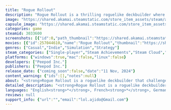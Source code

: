 ```yaml
---
title: "Rogue Rollout"
description: "Rogue Rollout is a thrilling roguelike deckbuilder where you score points in a classic dice game style, choose powerful artifacts, and face challenging obstacles as you push through endless rounds."
image: "https://shared.akamai.steamstatic.com/store_item_assets/steam/apps/3033600/header.jpg?t=1731328998"
capsule_image: "https://shared.akamai.steamstatic.com/store_item_assets/steam/apps/3033600/capsule_231x87.jpg?t=1731328998"
categories: game
steamid: 3033600
screenshots: [{"id":0,"path_thumbnail":"https://shared.akamai.steamstatic.com/store_item_assets/steam/apps/3033600/ss_483d8c999945d40415e21a2314ab26ceb8ffc2d2.600x338.jpg?t=1731328998","path_full":"https://shared.akamai.steamstatic.com/store_item_assets/steam/apps/3033600/ss_483d8c999945d40415e21a2314ab26ceb8ffc2d2.1920x1080.jpg?t=1731328998"},{"id":1,"path_thumbnail":"https://shared.akamai.steamstatic.com/store_item_assets/steam/apps/3033600/ss_c948d7c3514d84b4b24e776297634a79cc63b607.600x338.jpg?t=1731328998","path_full":"https://shared.akamai.steamstatic.com/store_item_assets/steam/apps/3033600/ss_c948d7c3514d84b4b24e776297634a79cc63b607.1920x1080.jpg?t=1731328998"},{"id":2,"path_thumbnail":"https://shared.akamai.steamstatic.com/store_item_assets/steam/apps/3033600/ss_94166e461d3df4d7ab90d27fb94e99626172efe3.600x338.jpg?t=1731328998","path_full":"https://shared.akamai.steamstatic.com/store_item_assets/steam/apps/3033600/ss_94166e461d3df4d7ab90d27fb94e99626172efe3.1920x1080.jpg?t=1731328998"},{"id":3,"path_thumbnail":"https://shared.akamai.steamstatic.com/store_item_assets/steam/apps/3033600/ss_78eb5dbc0d60716be90d7300c386dcc660050277.600x338.jpg?t=1731328998","path_full":"https://shared.akamai.steamstatic.com/store_item_assets/steam/apps/3033600/ss_78eb5dbc0d60716be90d7300c386dcc660050277.1920x1080.jpg?t=1731328998"},{"id":4,"path_thumbnail":"https://shared.akamai.steamstatic.com/store_item_assets/steam/apps/3033600/ss_8dc087db2c4a340a803c577d5cedfc81ca525e63.600x338.jpg?t=1731328998","path_full":"https://shared.akamai.steamstatic.com/store_item_assets/steam/apps/3033600/ss_8dc087db2c4a340a803c577d5cedfc81ca525e63.1920x1080.jpg?t=1731328998"},{"id":5,"path_thumbnail":"https://shared.akamai.steamstatic.com/store_item_assets/steam/apps/3033600/ss_419b7ddeb0038d3b9fbeb8643297cff158ec79f6.600x338.jpg?t=1731328998","path_full":"https://shared.akamai.steamstatic.com/store_item_assets/steam/apps/3033600/ss_419b7ddeb0038d3b9fbeb8643297cff158ec79f6.1920x1080.jpg?t=1731328998"},{"id":6,"path_thumbnail":"https://shared.akamai.steamstatic.com/store_item_assets/steam/apps/3033600/ss_b60063c5b2b3c86f14dba6519646a18a5067e768.600x338.jpg?t=1731328998","path_full":"https://shared.akamai.steamstatic.com/store_item_assets/steam/apps/3033600/ss_b60063c5b2b3c86f14dba6519646a18a5067e768.1920x1080.jpg?t=1731328998"}]
movies: [{"id":257044610,"name":"Rogue Rollout","thumbnail":"https://shared.akamai.steamstatic.com/store_item_assets/steam/apps/257044610/movie.293x165.jpg?t=1723815535","webm":{"480":"http://video.akamai.steamstatic.com/store_trailers/257044610/movie480_vp9.webm?t=1723815535","max":"http://video.akamai.steamstatic.com/store_trailers/257044610/movie_max_vp9.webm?t=1723815535"},"mp4":{"480":"http://video.akamai.steamstatic.com/store_trailers/257044610/movie480.mp4?t=1723815535","max":"http://video.akamai.steamstatic.com/store_trailers/257044610/movie_max.mp4?t=1723815535"},"highlight":true}]
genres: ["Casual","Indie","Simulation","Strategy"]
steam_categories: ["Single-player","Steam Achievements","Steam Cloud","Steam Leaderboards","Family Sharing"]
platforms: {"windows":true,"mac":false,"linux":false}
developers: ["Peepod Inc."]
publishers: ["Peepod Inc."]
release_date: {"coming_soon":false,"date":"11 Nov, 2024"}
content_warning: {"ids":[],"notes":null}
about: "<strong>Rogue Rollout is a roguelike deckbuilder that challenges you to master the dice and strategically choose your path through an ever-increasing gauntlet of rounds.</strong><br><br>Roll dice, score points, and pick artifacts to enhance your gameplay as you aim to reach the highest round possible. Each round requires you to score a set number of points to advance, with the difficulty ramping up as you progress. Failure to meet the required points results in a game over, sending you back to the start for another try.<br><br>       <img class=\"bb_img\" src=\"https://shared.akamai.steamstatic.com/store_item_assets/steam/apps/3033600/extras/Dice_2.gif?t=1731328998\" /><br><br><img class=\"bb_img\" src=\"https://shared.akamai.steamstatic.com/store_item_assets/steam/apps/3033600/extras/StoreHeader.png?t=1731328998\" /><br><br><ul class=\"bb_ul\"><li><strong>Artifacts</strong>: As you advance through rounds, you'll choose from over 130 artifacts that provide powerful bonuses and unique gameplay twists. Beware of cursed artifacts, which add challenging restrictions and obstacles.<br><br>            <img class=\"bb_img\" src=\"https://shared.akamai.steamstatic.com/store_item_assets/steam/apps/3033600/extras/FirstToStrike2.gif?t=1731328998\" /> <img class=\"bb_img\" src=\"https://shared.akamai.steamstatic.com/store_item_assets/steam/apps/3033600/extras/enhancedPenta4.gif?t=1731328998\" /> <br>            <img class=\"bb_img\" src=\"https://shared.akamai.steamstatic.com/store_item_assets/steam/apps/3033600/extras/EnhancedTriple.gif?t=1731328998\" /> <img class=\"bb_img\" src=\"https://shared.akamai.steamstatic.com/store_item_assets/steam/apps/3033600/extras/HexagonHoldup.gif?t=1731328998\" /><br><br><img class=\"bb_img\" src=\"https://shared.akamai.steamstatic.com/store_item_assets/steam/apps/3033600/extras/StoreHeader3.png?t=1731328998\" /><br><br></li><li><strong>Challenge Modes</strong>: For those seeking an extra layer of difficulty, 18 Challenge Modes offer unique conditions and obstacles. Overcome these challenges to unlock achievements, new artifacts and prove your mastery. One such mode is &quot;Unsturdy Locks,&quot; where locked dice have a chance to reroll, adding a new level of unpredictability.<br><br></li><li><strong>Leaderboard</strong>: Compete with friends and players worldwide on dynamic leaderboards! Each game difficulty has its own leaderboard, allowing you to showcase your skills and strive for the highest rounds achieved in your chosen challenge level.<br><br></li><li><strong>Endless Mode</strong>: Test your endurance and strategic skills in Endless Mode, where you aim to reach the highest round possible. With score requirements continually increasing, how far can you push your luck?<br><br></li><li><strong>Strategic Depth</strong>: Rogue Rollout is more than just a dice game. The combination of artifacts and obstacles ensures that each run is different, requiring you to adapt your strategy and make tough decisions to progress.</li></ul><br><img class=\"bb_img\" src=\"https://shared.akamai.steamstatic.com/store_item_assets/steam/apps/3033600/extras/StoreHeader4.png?t=1731328998\" /><br><br>Whether you're a fan of roguelikes, deckbuilders, or classic dice games, Rogue Rollout delivers an addictive and satisfying gameplay experience. Roll your dice, plan your moves, and see how far you can go in this unique and challenging adventure. Will you rise to the challenge and achieve the highest score, or will the dice decide your fate? Start your adventure today!"
detailed_description: "<strong>Rogue Rollout is a roguelike deckbuilder that challenges you to master the dice and strategically choose your path through an ever-increasing gauntlet of rounds.</strong><br><br>Roll dice, score points, and pick artifacts to enhance your gameplay as you aim to reach the highest round possible. Each round requires you to score a set number of points to advance, with the difficulty ramping up as you progress. Failure to meet the required points results in a game over, sending you back to the start for another try.<br><br>       <img class=\"bb_img\" src=\"https://shared.akamai.steamstatic.com/store_item_assets/steam/apps/3033600/extras/Dice_2.gif?t=1731328998\" /><br><br><img class=\"bb_img\" src=\"https://shared.akamai.steamstatic.com/store_item_assets/steam/apps/3033600/extras/StoreHeader.png?t=1731328998\" /><br><br><ul class=\"bb_ul\"><li><strong>Artifacts</strong>: As you advance through rounds, you'll choose from over 130 artifacts that provide powerful bonuses and unique gameplay twists. Beware of cursed artifacts, which add challenging restrictions and obstacles.<br><br>            <img class=\"bb_img\" src=\"https://shared.akamai.steamstatic.com/store_item_assets/steam/apps/3033600/extras/FirstToStrike2.gif?t=1731328998\" /> <img class=\"bb_img\" src=\"https://shared.akamai.steamstatic.com/store_item_assets/steam/apps/3033600/extras/enhancedPenta4.gif?t=1731328998\" /> <br>            <img class=\"bb_img\" src=\"https://shared.akamai.steamstatic.com/store_item_assets/steam/apps/3033600/extras/EnhancedTriple.gif?t=1731328998\" /> <img class=\"bb_img\" src=\"https://shared.akamai.steamstatic.com/store_item_assets/steam/apps/3033600/extras/HexagonHoldup.gif?t=1731328998\" /><br><br><img class=\"bb_img\" src=\"https://shared.akamai.steamstatic.com/store_item_assets/steam/apps/3033600/extras/StoreHeader3.png?t=1731328998\" /><br><br></li><li><strong>Challenge Modes</strong>: For those seeking an extra layer of difficulty, 18 Challenge Modes offer unique conditions and obstacles. Overcome these challenges to unlock achievements, new artifacts and prove your mastery. One such mode is &quot;Unsturdy Locks,&quot; where locked dice have a chance to reroll, adding a new level of unpredictability.<br><br></li><li><strong>Leaderboard</strong>: Compete with friends and players worldwide on dynamic leaderboards! Each game difficulty has its own leaderboard, allowing you to showcase your skills and strive for the highest rounds achieved in your chosen challenge level.<br><br></li><li><strong>Endless Mode</strong>: Test your endurance and strategic skills in Endless Mode, where you aim to reach the highest round possible. With score requirements continually increasing, how far can you push your luck?<br><br></li><li><strong>Strategic Depth</strong>: Rogue Rollout is more than just a dice game. The combination of artifacts and obstacles ensures that each run is different, requiring you to adapt your strategy and make tough decisions to progress.</li></ul><br><img class=\"bb_img\" src=\"https://shared.akamai.steamstatic.com/store_item_assets/steam/apps/3033600/extras/StoreHeader4.png?t=1731328998\" /><br><br>Whether you're a fan of roguelikes, deckbuilders, or classic dice games, Rogue Rollout delivers an addictive and satisfying gameplay experience. Roll your dice, plan your moves, and see how far you can go in this unique and challenging adventure. Will you rise to the challenge and achieve the highest score, or will the dice decide your fate? Start your adventure today!"
languages: "English<strong>*</strong>, French<strong>*</strong>, German<strong>*</strong>, Spanish - Spain<strong>*</strong>, Portuguese - Brazil<strong>*</strong>, Simplified Chinese<strong>*</strong>, Korean<strong>*</strong>, Japanese<strong>*</strong>, Italian<strong>*</strong>, Russian<strong>*</strong><br><strong>*</strong>languages with full audio support"
reviews: null
support_info: {"url":"","email":"lol.ajido@Gmail.com"}
---
```


